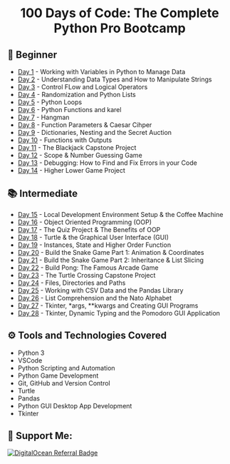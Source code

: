 <h1 align="center">100 Days of Code: The Complete Python Pro Bootcamp
</h1>

## 🔰 Beginner 
- [Day 1](https://github.com/a092devs/100-days-of-python/tree/master/day01) - Working with Variables in Python to Manage Data
- [Day 2](https://github.com/a092devs/100-days-of-python/tree/master/day02) - Understanding Data Types and How to Manipulate Strings
- [Day 3](https://github.com/a092devs/100-days-of-python/tree/master/day03) - Control FLow and Logical Operators
- [Day 4](https://github.com/a092devs/100-days-of-python/tree/master/day04) - Randomization and Python Lists
- [Day 5](https://github.com/a092devs/100-days-of-python/tree/master/day05) - Python Loops
- [Day 6](https://github.com/a092devs/100-days-of-python/tree/master/day06) - Python Functions and karel
- [Day 7](https://github.com/a092devs/100-days-of-python/tree/master/day07) - Hangman
- [Day 8](https://github.com/a092devs/100-days-of-python/tree/master/day08) - Function Parameters & Caesar Cihper
- [Day 9](https://github.com/a092devs/100-days-of-python/tree/master/day09) - Dictionaries, Nesting and the Secret Auction
- [Day 10](https://github.com/a092devs/100-days-of-python/tree/master/day10) - Functions with Outputs
- [Day 11](https://github.com/a092devs/100-days-of-python/tree/master/day11) - The Blackjack Capstone Project
- [Day 12](https://github.com/a092devs/100-days-of-python/tree/master/day12) - Scope & Number Guessing Game
- [Day 13](https://github.com/a092devs/100-days-of-python/tree/master/day13) - Debugging: How to Find and Fix Errors in your Code
- [Day 14](https://github.com/a092devs/100-days-of-python/tree/master/day14) - Higher Lower Game Project

## 📚 Intermediate
- [Day 15](https://github.com/a092devs/100-days-of-python/tree/master/day15) - Local Development Environment Setup & the Coffee Machine
- [Day 16](https://github.com/a092devs/100-days-of-python/tree/master/day16) - Object Oriented Programming (OOP)
- [Day 17](https://github.com/a092devs/100-days-of-python/tree/master/day17) - The Quiz Project & The Benefits of OOP
- [Day 18](https://github.com/a092devs/100-days-of-python/tree/master/day18) - Turtle & the Graphical User Interface (GUI)
- [Day 19](https://github.com/a092devs/100-days-of-python/tree/master/day19) - Instances, State and Higher Order Function
- [Day 20](https://github.com/a092devs/100-days-of-python/tree/master/day20) - Build the Snake Game Part 1: Animation & Coordinates
- [Day 21](https://github.com/a092devs/100-days-of-python/tree/master/day21) - Build the Snake Game Part 2: Inheritance & List Slicing
- [Day 22](https://github.com/a092devs/100-days-of-python/tree/master/day22) - Build Pong: The Famous Arcade Game
- [Day 23](https://github.com/a092devs/100-days-of-python/tree/master/day23) - The Turtle Crossing Capstone Project
- [Day 24](https://github.com/a092devs/100-days-of-python/tree/master/day24) - Files, Directories and Paths
- [Day 25](https://github.com/a092devs/100-days-of-python/tree/master/day25) - Working with CSV Data and the Pandas Library
- [Day 26](https://github.com/a092devs/100-days-of-python/tree/master/day26) - List Comprehension and the Nato Alphabet
- [Day 27](https://github.com/a092devs/100-days-of-python/tree/master/day27) - Tkinter, *args, **kwargs and Creating GUI Programs
- [Day 28](https://github.com/a092devs/100-days-of-python/tree/master/day28) - Tkinter, Dynamic Typing and the Pomodoro GUI Application


## ⚙ Tools and Technologies Covered
- Python 3
- VSCode
- Python Scripting and Automation
- Python Game Development
- Git, GitHub and Version Control
- Turtle
- Pandas
- Python GUI Desktop App Development
- Tkinter


## 🤝 Support Me:
<a href="https://www.digitalocean.com/?refcode=f0e84e30419e&utm_campaign=Referral_Invite&utm_medium=Referral_Program&utm_source=badge"><img src="https://web-platforms.sfo2.digitaloceanspaces.com/WWW/Badge%203.svg" alt="DigitalOcean Referral Badge" /></a>